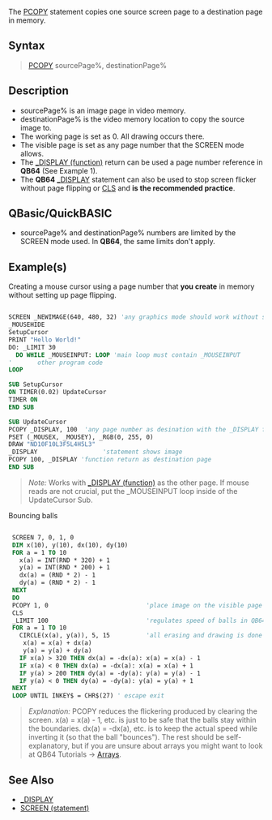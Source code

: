 The [PCOPY](PCOPY) statement copies one source screen page to a destination page in memory. 

## Syntax

> [PCOPY](PCOPY) sourcePage%, destinationPage%

## Description

* sourcePage% is an image page in video memory.
* destinationPage% is the video memory location to copy the source image to.
* The working page is set as 0. All drawing occurs there.
* The visible page is set as any page number that the SCREEN mode allows.
* The [_DISPLAY (function)](_DISPLAY-(function)) return can be used a page number reference in **QB64** (See Example 1).
* The **QB64** [_DISPLAY](_DISPLAY) statement can also be used to stop screen flicker without page flipping or [CLS](CLS) and **is the recommended practice**.

## QBasic/QuickBASIC

* sourcePage% and destinationPage% numbers are limited by the SCREEN mode used. In **QB64**, the same limits don't apply.

## Example(s)

Creating a mouse cursor using a page number that **you create** in memory without setting up page flipping.

```vb

SCREEN _NEWIMAGE(640, 480, 32) 'any graphics mode should work without setting up pages
_MOUSEHIDE
SetupCursor
PRINT "Hello World!"
DO: _LIMIT 30
  DO WHILE _MOUSEINPUT: LOOP 'main loop must contain _MOUSEINPUT   
'       other program code    
LOOP

SUB SetupCursor
ON TIMER(0.02) UpdateCursor
TIMER ON
END SUB

SUB UpdateCursor
PCOPY _DISPLAY, 100  'any page number as desination with the _DISPLAY function as source
PSET (_MOUSEX, _MOUSEY), _RGB(0, 255, 0)
DRAW "ND10F10L3F5L4H5L3"
_DISPLAY                  'statement shows image
PCOPY 100, _DISPLAY 'function return as destination page
END SUB 

```

> *Note:* Works with [_DISPLAY (function)](_DISPLAY-(function)) as the other page. If mouse reads are not crucial, put the _MOUSEINPUT loop inside of the UpdateCursor Sub.

Bouncing balls

```vb

 SCREEN 7, 0, 1, 0
 DIM x(10), y(10), dx(10), dy(10)
 FOR a = 1 TO 10
   x(a) = INT(RND * 320) + 1
   y(a) = INT(RND * 200) + 1
   dx(a) = (RND * 2) - 1
   dy(a) = (RND * 2) - 1
 NEXT
 DO
 PCOPY 1, 0                           'place image on the visible page 0
 CLS
 _LIMIT 100                           'regulates speed of balls in QB64
 FOR a = 1 TO 10     
   CIRCLE(x(a), y(a)), 5, 15          'all erasing and drawing is done on page 1
    x(a) = x(a) + dx(a)
    y(a) = y(a) + dy(a)
   IF x(a) > 320 THEN dx(a) = -dx(a): x(a) = x(a) - 1
   IF x(a) < 0 THEN dx(a) = -dx(a): x(a) = x(a) + 1
   IF y(a) > 200 THEN dy(a) = -dy(a): y(a) = y(a) - 1
   IF y(a) < 0 THEN dy(a) = -dy(a): y(a) = y(a) + 1
 NEXT
 LOOP UNTIL INKEY$ = CHR$(27) ' escape exit

```

> *Explanation:* PCOPY reduces the flickering produced by clearing the screen. x(a) = x(a) - 1, etc. is just to be safe that the balls stay within the boundaries. dx(a) = -dx(a), etc. is to keep the actual speed while inverting it (so that the ball "bounces"). The rest should be self-explanatory, but if you are unsure about arrays you might want to look at QB64 Tutorials -> [Arrays](Arrays).

## See Also

* [_DISPLAY](_DISPLAY)
* [SCREEN (statement)](SCREEN-(statement))

